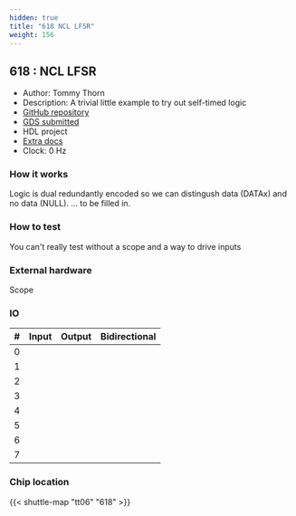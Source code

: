 ```yaml
---
hidden: true
title: "618 NCL LFSR"
weight: 156
---
```


## 618 : NCL LFSR

* Author: Tommy Thorn
* Description: A trivial little example to try out self-timed logic
* [GitHub repository](https://github.com/tommythorn/tt06-ncl-lfsr)
* [GDS submitted](https://github.com/tommythorn/tt06-ncl-lfsr/actions/runs/8744366614)
* HDL project
* [Extra docs]()
* Clock: 0 Hz

<!---

This file is used to generate your project datasheet. Please fill in the information below and delete any unused
sections.

You can also include images in this folder and reference them in the markdown. Each image must be less than
512 kb in size, and the combined size of all images must be less than 1 MB.
-->


### How it works

Logic is dual redundantly encoded so we can distingush data (DATAx)
and no data (NULL). ... to be filled in.

### How to test

You can't really test without a scope and a way to drive inputs

### External hardware

Scope


### IO

| #             | Input    | Output   | Bidirectional   |
| ------------- | -------- | -------- | --------------- |
| 0 |   |   |         |
| 1 |   |   |         |
| 2 |   |   |         |
| 3 |   |   |         |
| 4 |   |   |         |
| 5 |   |   |         |
| 6 |   |   |         |
| 7 |   |   |         |


### Chip location

{{< shuttle-map "tt06" "618" >}}
